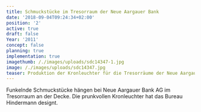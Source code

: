 ```yaml
---
title: Schmuckstücke im Tresorraum der Neue Aargauer Bank
date: '2018-09-04T09:24:34+02:00'
position: '2'
active: true
draft: false
Year: '2011'
concept: false
planning: true
implementation: true
imagethumb: /./images/uploads/sdc14347-1.jpg
image: /./images/uploads/sdc14347.jpg
teaser: Produktion der Kronleuchter für die Tresorräume der Neue Aargauer Bank AG.
---
```

Funkelnde Schmuckstücke hängen bei Neue Aargauer Bank AG im Tresorraum an der Decke. Die prunkvollen Kronleuchter hat das Bureau Hindermann designt.
